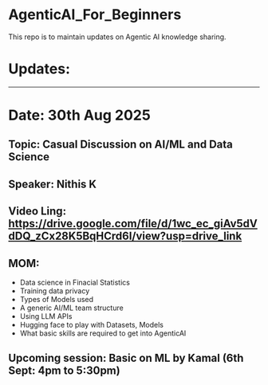 # AgenticAI_For_Beginners
This repo is to maintain updates on Agentic AI knowledge sharing.

# Updates:

----
# Date: 30th Aug 2025
## Topic: Casual Discussion on AI/ML and Data Science
## Speaker: Nithis K
## Video Ling: https://drive.google.com/file/d/1wc_ec_giAv5dVdDQ_zCx28K5BqHCrd6I/view?usp=drive_link
## MOM:
- Data science in Finacial Statistics
- Training data privacy
- Types of Models used
- A generic AI/ML team structure
- Using LLM APIs
- Hugging face to play with Datasets, Models
- What basic skills are required to get into AgenticAI
## Upcoming session: Basic on ML by Kamal (6th Sept: 4pm to 5:30pm)
